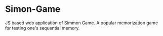 # Simon-Game
 JS based web application of Simmon Game. A popular memorization game for testing one's sequential memory. 
